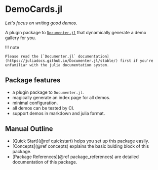 # DemoCards.jl

_Let's focus on writing good demos._

A plugin package to [`Documenter.jl`](https://github.com/JuliaDocs/Documenter.jl) that dynamically generate a demo gallery for you.


!!! note

    Please read the [`Documenter.jl` documentation](https://juliadocs.github.io/Documenter.jl/stable/) first if you're unfamiliar with the julia documentation system.


## Package features

* a plugin package to `Documenter.jl`.
* magically generate an index page for all demos.
* minimal configuration.
* all demos can be tested by CI.
* support demos in markdown and julia format.

## Manual Outline

* [Quick Start](@ref quickstart) helps you set up this package easily.
* [Concepts](@ref concepts) explains the basic bulding block of this package.
* [Package References](@ref package_references) are detailed documentation of this package.
